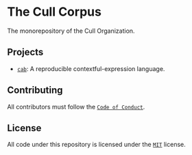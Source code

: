 # The Cull Corpus

The monorepository of the Cull Organization.

## Projects

- [`cab`](./cab): A reproducible contextful-expression language.

## Contributing

All contributors must follow the [`Code of Conduct`](./CODE_OF_CONDUCT.md).

## License

All code under this repository is licensed under the [`MIT`](./LICENSE.md) license.
